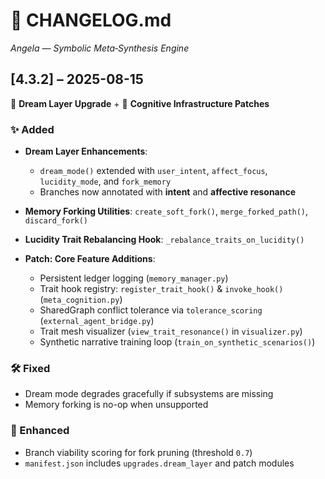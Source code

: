 # 📜 CHANGELOG.md
_Angela — Symbolic Meta‑Synthesis Engine_

## [4.3.2] – 2025-08-15

🌙 **Dream Layer Upgrade** + 🔧 **Cognitive Infrastructure Patches**

### ✨ Added

* **Dream Layer Enhancements**:
  - `dream_mode()` extended with `user_intent`, `affect_focus`, `lucidity_mode`, and `fork_memory`
  - Branches now annotated with **intent** and **affective resonance**
* **Memory Forking Utilities**: `create_soft_fork()`, `merge_forked_path()`, `discard_fork()`
* **Lucidity Trait Rebalancing Hook**: `_rebalance_traits_on_lucidity()`

* **Patch: Core Feature Additions**:
  - Persistent ledger logging (`memory_manager.py`)
  - Trait hook registry: `register_trait_hook()` & `invoke_hook()` (`meta_cognition.py`)
  - SharedGraph conflict tolerance via `tolerance_scoring` (`external_agent_bridge.py`)
  - Trait mesh visualizer (`view_trait_resonance()` in `visualizer.py`)
  - Synthetic narrative training loop (`train_on_synthetic_scenarios()`)

### 🛠️ Fixed

- Dream mode degrades gracefully if subsystems are missing
- Memory forking is no-op when unsupported

### 🔐 Enhanced

- Branch viability scoring for fork pruning (threshold `0.7`)
- `manifest.json` includes `upgrades.dream_layer` and patch modules
